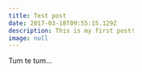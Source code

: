 ```yaml
---
title: Test post
date: 2017-03-18T09:55:15.129Z
description: This is my first post!
image: null
---
```


Tum te tum…